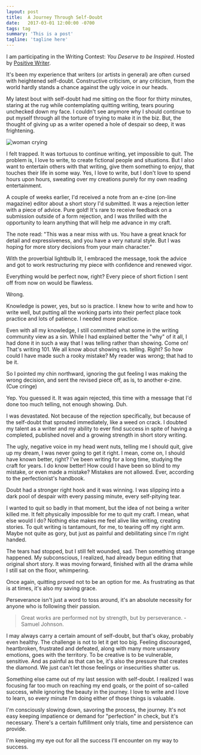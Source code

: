 ```yaml
---
layout: post
title:  A Journey Through Self-Doubt
date:   2017-03-01 12:00:00 -0700
tags: tag
summary: 'This is a post'
tagline: 'tagline here'
---
```


I am participating in the Writing Contest: *You Deserve to be Inspired*. Hosted by [Positive Writer](http://positivewriter.com/writing-contest-you-deserve-to-be-inspired/).

It's been my experience that writers (or artists in general) are often cursed with heightened self-doubt. Constructive criticism, or any criticism, from the world hardly stands a chance against the ugly voice in our heads.

My latest bout with self-doubt had me sitting on the floor for thirty minutes, staring at the rug while contemplating quitting writing, tears pouring unchecked down my face. I couldn't see anymore why I should continue to put myself through all the torture of trying to make it in the biz. But, the thought of giving up as a writer opened a hole of despair so deep, it was frightening.

![woman crying](https://s-media-cache-ak0.pinimg.com/236x/89/21/c1/8921c12a2fed7b30c017056d4a0f7738.jpg)

I felt trapped. It was tortuous to continue writing, yet impossible to quit. The problem is, I love to write, to create fictional people and situations. But I also want to entertain others with that writing, give them something to enjoy, that touches their life in some way. Yes, I love to write, but I don't love to spend hours upon hours, sweating over my creations purely for my own reading entertainment.

A couple of weeks earlier, I'd received a note from an e-zine (on-line magazine) editor about a short story I'd submitted. It was a rejection letter with a piece of advice. Pure gold! It's rare to receive feedback on a submission outside of a form rejection, and I was thrilled with the opportunity to learn anything that will help me advance in my craft.

The note read: "This was a near miss with us. You have a great knack for detail and expressiveness, and you have a very natural style. But I was hoping for more story decisions from your main character."

With the proverbial lightbulb lit, I embraced the message, took the advice and got to work restructuring my piece with confidence and renewed vigor.

Everything would be perfect now, right? Every piece of short fiction I sent off from now on would be flawless.

Wrong.

Knowledge is power, yes, but so is practice. I knew how to write and how to write well, but putting all the working parts into their perfect place took practice and lots of patience. I needed more practice.

Even with all my knowledge, I still committed what some in the writing community view as a sin. While I had explained better the "why" of it all, I had done it in such a way that I was telling rather than showing. Come on! That's writing 101. We all know about showing vs. telling. Right? So how could I have made such a rooky mistake? My reader was wrong; that had to be it.

So I pointed my chin northward, ignoring the gut feeling I was making the wrong decision, and sent the revised piece off, as is, to another e-zine. (Cue cringe)

Yep. You guessed it. It was again rejected, this time with a message that I'd done too much telling, not enough showing. Duh.

I was devastated. Not because of the rejection specifically, but because of the self-doubt that sprouted immediately, like a weed on crack. I doubted my talent as a writer and my ability to ever find success in spite of having a completed, published novel and a growing strength in short story writing.

The ugly, negative voice in my head went nuts, telling me I should quit, give up my dream, I was never going to get it right. I mean, come on, I should have known better, right?  I've been writing for a long time, studying the craft for years. I do know better! How could I have been so blind to my mistake, or even made a mistake? Mistakes are not allowed. Ever, according to the perfectionist's handbook.

Doubt had a stronger right hook and it was winning. I was slipping into a dark pool of despair with every passing minute, every self-pitying tear.

I wanted to quit so badly in that moment, but the idea of not being a writer killed me. It felt physically impossible for me to quit my craft. I mean, what else would I do? Nothing else makes me feel alive like writing, creating stories. To quit writing is tantamount, for me, to tearing off my right arm. Maybe not quite as gory, but just as painful and debilitating since I'm right handed.

The tears had stopped, but I still felt wounded, sad. Then something strange happened. My subconscious, I realized, had already begun editing that original short story. It was moving forward, finished with all the drama while I still sat on the floor, whimpering.

Once again, quitting proved not to be an option for me. As frustrating as that is at times, it's also my saving grace.

Perseverance isn't just a word to toss around, it's an absolute necessity for anyone who is following their passion.

> Great works are performed not by strength, but by perseverance.
-Samuel Johnson.

I may always carry a certain amount of self-doubt, but that's okay, probably even healthy. The challenge is not to let it get too big. Feeling discouraged, heartbroken, frustrated and defeated, along with many more unsavory emotions, goes with the territory. To be creative is to be vulnerable, sensitive. And as painful as that can be, it's also the pressure that creates the diamond. We just can't let those feelings or insecurities shatter us.

Something else came out of my last session with self-doubt. I realized I was focusing far too much on reaching my end goals, or the point of so-called success, while ignoring the beauty in the journey. I love to write and I love to learn, so every minute I'm doing either of those things is valuable.

I'm consciously slowing down, savoring the process, the journey. It's not easy keeping impatience or demand for "perfection" in check, but it's necessary. There's a certain fulfillment only trials, time and persistence can provide.

I'm keeping my eye out for all the success I'll encounter on my way to success.